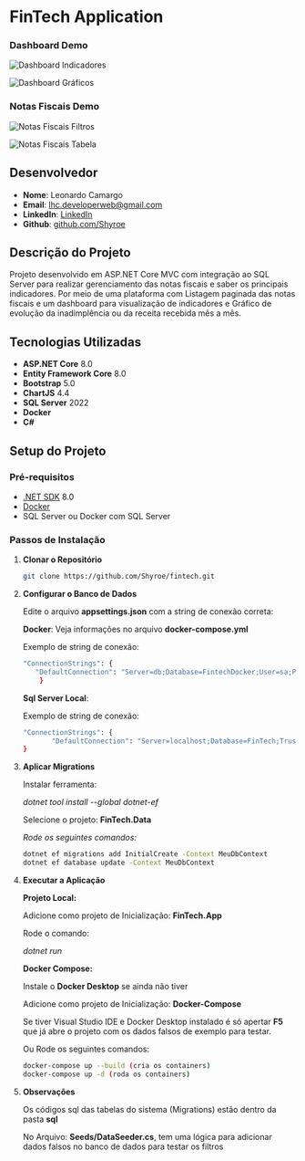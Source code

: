 # FinTech Application

### Dashboard Demo
![Dashboard Indicadores](https://github.com/user-attachments/assets/f9a69da5-1dbf-46c2-9fc1-8e163fa2ede3)

![Dashboard Gráficos](https://github.com/user-attachments/assets/96579e85-3208-4ac5-829c-5752860496d1)

### Notas Fiscais Demo
![Notas Fiscais Filtros](https://github.com/user-attachments/assets/023d68c9-c88f-40c4-9d4e-c93abf82b1ef)

![Notas Fiscais Tabela](https://github.com/user-attachments/assets/01eaf10c-5614-4560-a656-3950982fe02a)

## Desenvolvedor
- **Nome**: Leonardo Camargo
- **Email**: lhc.developerweb@gmail.com
- **LinkedIn**: [LinkedIn](https://www.linkedin.com/in/leonardo-camargo/)
- **Github**: [github.com/Shyroe](https://github.com/Shyroe)

## Descrição do Projeto
Projeto desenvolvido em ASP.NET Core MVC com integração ao SQL Server para realizar gerenciamento das notas fiscais e saber os principais indicadores.
Por meio de uma plataforma com Listagem paginada das notas fiscais e um dashboard para visualização de indicadores e Gráfico de evolução da inadimplência ou da receita recebida mês a mês.

## Tecnologias Utilizadas
- **ASP.NET Core** 8.0
- **Entity Framework Core** 8.0
- **Bootstrap** 5.0
- **ChartJS** 4.4
- **SQL Server** 2022
- **Docker**
- **C#**

## Setup do Projeto

### Pré-requisitos
- [.NET SDK](https://dotnet.microsoft.com/download/dotnet) 8.0
- [Docker](https://www.docker.com/)
- SQL Server ou Docker com SQL Server

### Passos de Instalação

1. **Clonar o Repositório**
   ```bash
   git clone https://github.com/Shyroe/fintech.git

2. **Configurar o Banco de Dados**
	
 	Edite o arquivo **appsettings.json** com a string de conexão correta:
	
 	**Docker**: Veja informações no arquivo **docker-compose.yml**
	
 	Exemplo de string de conexão:

	```bash
	"ConnectionStrings": {
   	   "DefaultConnection": "Server=db;Database=FintechDocker;User=sa;Password=#Docker12300#;TrustServerCertificate=True"
    	}
   	```
			
	**Sql Server Local**:
   
    Exemplo de string de conexão:
   
   	```bash
	"ConnectionStrings": {
		   "DefaultConnection": "Server=localhost;Database=FinTech;Trusted_Connection=True;MultipleActiveResultSets=true;TrustServerCertificate=True"
   	}
 	```

4. **Aplicar Migrations**
	
   	Instalar ferramenta:
   
	_dotnet tool install --global dotnet-ef_
	

	Selecione o projeto: **FinTech.Data**
	
	_Rode os seguintes comandos:_

	```bash
	dotnet ef migrations add InitialCreate -Context MeuDbContext
	dotnet ef database update -Context MeuDbContext
 	```

6. **Executar a Aplicação**
	
 	**Projeto Local:**
   
	Adicione como projeto de Inicialização: **FinTech.App**

   	Rode o comando:
   
   	_dotnet run_
		
	
 	**Docker Compose:**
    	 
	Instale o **Docker Desktop** se ainda não tiver
 	
    Adicione como projeto de Inicialização: **Docker-Compose**
	
	Se tiver Visual Studio IDE e Docker Desktop instalado é só apertar **F5** que já abre o projeto com os dados falsos de exemplo para testar.
	
		
    Ou Rode os seguintes comandos:
   
 	```bash
	docker-compose up --build (cria os containers)
	docker-compose up -d (roda os containers)
  	```

8. **Observações**

   Os códigos sql das tabelas do sistema (Migrations) estão dentro da pasta **sql**

   No Arquivo: **Seeds/DataSeeder.cs**, tem uma lógica para adicionar dados falsos no banco de dados para testar os filtros
